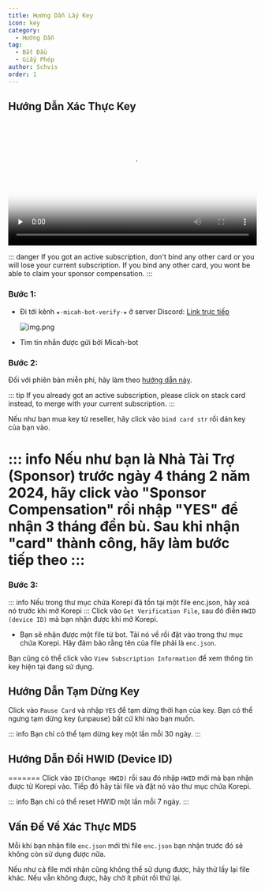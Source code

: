 ```yaml
---
title: Hướng Dẫn Lấy Key
icon: key
category:
  - Hướng Dẫn
tag:
  - Bắt Đầu
  - Giấy Phép
author: Schvis
order: 1
---
```


## Hướng Dẫn Xác Thực Key

<video controls preload="none" width="100%" poster="https://nextcloud.atruicardona.xyz/s/dEnSM8gwYdDwbnD/preview"><source src="https://nextcloud.atruicardona.xyz/s/dEnSM8gwYdDwbnD/download" type="video/mp4"></video>

::: danger If you got an active subscription, don't bind any other card or you will lose your current subscription. If you bind any other card, you wont be able to claim your sponsor compensation.
:::

### Bước 1:
- Đi tới kênh `★⋅micah-bot-verify⋅★` ở server Discord: [Link trực tiếp](https://discord.com/channels/1069057220802781265/1203687333107335198)

  ![img.png](/assets/images/docs/202402/verify-1.png)
- Tìm tin nhắn được gửi bởi Micah-bot
### Bước 2:
Đối với phiên bản miễn phí, hãy làm theo [hướng dẫn này](free.md).

::: tip If you already got an active subscription, please click on stack card instead, to merge with your current subscription.
:::

Nếu như bạn mua key từ reseller, hãy click vào `bind card str` rồi dán key của bạn vào.

::: info Nếu như bạn là Nhà Tài Trợ (Sponsor) trước ngày 4 tháng 2 năm 2024, hãy click vào "Sponsor Compensation" rồi nhập "YES" để nhận 3 tháng đền bù. Sau khi nhận "card" thành công, hãy làm bước tiếp theo
:::
=======
### Bước 3:
::: info Nếu trong thư mục chứa Korepi đã tồn tại một file enc.json, hãy xoá nó trước khi mở Korepi
:::
Click vào `Get Verification File`, sau đó điền `HWID (device ID)` mà bạn nhận được khi mở Korepi.
- Bạn sẽ nhận được một file từ bot. Tải nó về rồi đặt vào trong thư mục chứa Korepi. Hãy đảm bảo rằng tên của file phải là `enc.json`.


Bạn cũng có thể click vào `View Subscription Information` để xem thông tin key hiện tại đang sử dụng.

## Hướng Dẫn Tạm Dừng Key

Click vào `Pause Card` và nhập `YES` để tạm dừng thời hạn của key. Bạn có thể ngưng tạm dừng key (unpause) bất cứ khi nào bạn muốn.

::: info Bạn chỉ có thể tạm dừng key một lần mỗi 30 ngày.
:::

## Hướng Dẫn Đổi HWID (Device ID)

=======
Click vào `ID(Change HWID)` rồi sau đó nhập `HWID` mới mà bạn nhận được từ Korepi vào. Tiếp đó hãy tải file và đặt nó vào thư mục chứa Korepi.

::: info Bạn chỉ có thể reset HWID một lần mỗi 7 ngày.
:::

## Vấn Đề Về Xác Thực MD5
Mỗi khi bạn nhận file `enc.json` mới thì file `enc.json` bạn nhận trước đó sẽ không còn sử dụng được nữa.

Nếu như cả file mới nhận cũng không thể sử dụng được, hãy thử lấy lại file khác. Nếu vẫn không được, hãy chờ ít phút rồi thử lại.
